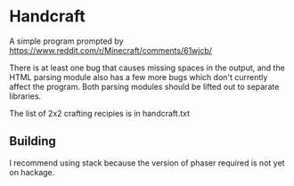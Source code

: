 Handcraft
=========

A simple program prompted by https://www.reddit.com/r/Minecraft/comments/61wjcb/

There is at least one bug that causes missing spaces in the output, and the
HTML parsing module also has a few more bugs which don't currently affect the
program. Both parsing modules should be lifted out to separate libraries.

The list of 2x2 crafting recipies is in handcraft.txt

Building
--------

I recommend using stack because the version of phaser required is not yet
on hackage.
